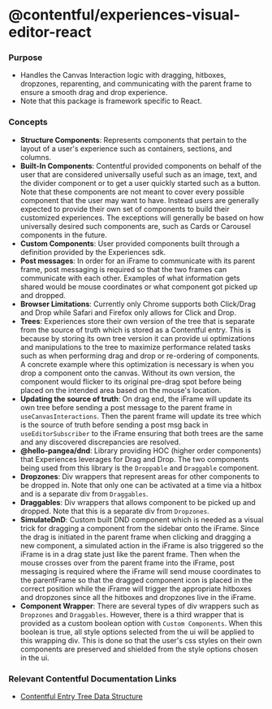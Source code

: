 # @contentful/experiences-visual-editor-react

### Purpose
- Handles the Canvas Interaction logic with dragging, hitboxes, dropzones, reparenting, and communicating with the parent frame to ensure a smooth drag and drop experience.
- Note that this package is framework specific to React.

### Concepts
- **Structure Components**: Represents components that pertain to the layout of a user's experience such as containers, sections, and columns.
- **Built-In Components**: Contentful provided components on behalf of the user that are considered universally useful such as an image, text, and the divider component or to get a user quickly started such as a button. Note that these components are not meant to cover every possible component that the user may want to have. Instead users are generally expected to provide their own set of components to build their customized experiences. The exceptions will generally be based on how universally desired such components are, such as Cards or Carousel components in the future.
- **Custom Components**: User provided components built through a definition provided by the Experiences sdk.
- **Post messages**: In order for an iFrame to communicate with its parent frame, post messaging is required so that the two frames can communicate with each other. Examples of what information gets shared would be mouse coordinates or what component got picked up and dropped.
- **Browser Limitations**: Currently only Chrome supports both Click/Drag and Drop while Safari and Firefox only allows for Click and Drop.
- **Trees**: Experiences store their own version of the tree that is separate from the source of truth which is stored as a Contentful entry. This is because by storing its own tree version it can provide ui optimizations and manipulations to the tree to maximize performance related tasks such as when performing drag and drop or re-ordering of components. A concrete example where this optimization is necessary is when you drop a component onto the canvas. Without its own version, the component would flicker to its original pre-drag spot before being placed on the intended area based on the mouse's location. 
- **Updating the source of truth**: On drag end, the iFrame will update its own tree before sending a post message to the parent frame in `useCanvasInteractions`. Then the parent frame will update its tree which is the source of truth before sending a post msg back in  `useEditorSubscriber` to the iFrame ensuring that both trees are the same and any discovered discrepancies are resolved.
- **@hello-pangea/dnd**: Library providing HOC (higher order components) that Experiences leverages for Drag and Drop. The two components being used from this library is the `Droppable` and `Draggable` component.
- **Dropzones**: Div wrappers that represent areas for other components to be dropped in. Note that only one can be activated at a time via a hitbox and is a separate div from `Draggables`.
- **Draggables**: Div wrappers that allows component to be picked up and dropped. Note that this is a separate div from `Dropzones`.
- **SimulateDnD**: Custom built DND component which is needed as a visual trick for dragging a component from the sidebar onto the iFrame. Since the drag is initiated in the parent frame when clicking and dragging a new component, a simulated action in the iFrame is also triggered so the iFrame is in a drag state just like the parent frame. Then when the mouse crosses over from the parent frame into the iFrame, post messaging is required where the iFrame will send mouse coordinates to the parentFrame so that the dragged component icon is placed in the correct position while the iFrame will trigger the appropriate hitboxes and dropzones since all the hitboxes and dropzones live in the iFrame. 
- **Component Wrapper**: There are several types of div wrappers such as `Dropzones` and `Draggables`. However, there is a third wrapper that is provided as a custom boolean option with `Custom Components`. When this boolean is true, all style options selected from the ui will be applied to this wrapping div. This is done so that the user's css styles on their own components are preserved and shielded from the style options chosen in the ui. 


### Relevant Contentful Documentation Links
- [Contentful Entry Tree Data Structure](https://www.contentful.com/developers/docs/experiences/data-structures/)
